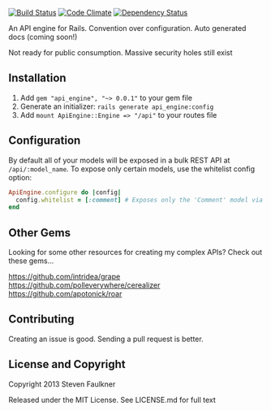 [![Build Status](https://travis-ci.org/southpolesteve/api_engine.png?branch=master)](https://travis-ci.org/southpolesteve/api_engine)
[![Code Climate](https://codeclimate.com/github/southpolesteve/api_engine.png)](https://codeclimate.com/github/southpolesteve/api_engine)
[![Dependency Status](https://gemnasium.com/southpolesteve/api_engine.png)](https://gemnasium.com/southpolesteve/api_engine)

An API engine for Rails. Convention over configuration. Auto generated docs (coming soon!)

Not ready for public consumption. Massive security holes still exist

## Installation

1. Add `gem "api_engine", "~> 0.0.1"` to your gem file
2. Generate an initializer: `rails generate api_engine:config`
3. Add `mount ApiEngine::Engine => "/api"` to your routes file

## Configuration

By default all of your models will be exposed in a bulk REST API at `/api/:model_name`. To expose only certain models, use the whitelist config option:

``` ruby
ApiEngine.configure do |config|
  config.whitelist = [:comment] # Exposes only the 'Comment' model via the API
end
```

## Other Gems

Looking for some other resources for creating my complex APIs? Check out these gems...

https://github.com/intridea/grape
https://github.com/polleverywhere/cerealizer
https://github.com/apotonick/roar

## Contributing

Creating an issue is good. Sending a pull request is better.

## License and Copyright

Copyright 2013 Steven Faulkner

Released under the MIT License. See LICENSE.md for full text
